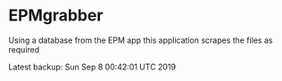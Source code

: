 # EPMgrabber
Using a database from the EPM app this application scrapes the files as required


Latest backup: Sun Sep 8 00:42:01 UTC 2019
